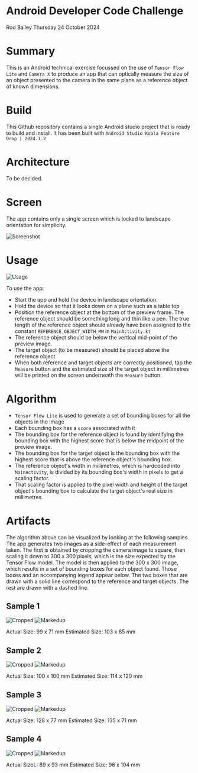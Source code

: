 # Android Developer Code Challenge

Rod Bailey
Thursday 24 October 2024

# Summary

This is an Android technical exercise focussed on the use of `Tensor Flow Lite` and `Camera X` to produce an app that can optically measure the size of an object presented to the camera in the same plane as a reference object of known dimensions.

# Build

This Github repository contains a single Android studio project that is ready to build and install. It has been built with `Android Studio Koala Feature Drop | 2024.1.2`

# Architecture

To be decided.

# Screen

The app contains only a single screen which is locked to landscape orientation for simplicity.

![Screenshot](/doc/screenshot.png)

# Usage

![Usage](/doc/usage.jpg)

To use the app:
- Start the app and hold the device in landscape orientation.
- Hold the device so that it looks down on a plane such as a table top
- Position the reference object at the bottom of the preview frame. The reference object should be something long and thin like a pen. The true length of the reference object should already have been assigned to the constant `REFERENCE_OBJECT_WIDTH_MM` in `MainActivity.kt`
- The reference object should be below the vertical mid-point of the preview image.
- The target object (to be measured) should be placed above the reference object
- When both reference and target objects are correctly positioned, tap the `Measure` button and the estimated size of the target object in millimetres will be printed on the screen underneath the `Measure` button.

# Algorithm

- `Tensor Flow Lite` is used to generate a set of bounding boxes for all the objects in the image
- Each bounding box has a `score` associated with it
- The bounding box for the reference object is found by identifying the bounding box with the highest score that is below the midpoint of the preview image.
- The bounding box for the target object is the bounding box with the highest score that is above the reference object's bounding box.
- The reference object's width in millimetres, which is hardcoded into `MainActivity`, is divided by its bounding box's width in pixels to get a scaling factor.
- That scaling factor is applied to the pixel width and height of the target object's bounding box to calculate the target object's real size in millimetres.

# Artifacts

The algorithm above can be visualized by looking at the following samples. The app generates two images as a side-effect of each measurement taken. The first is obtained by cropping the camera image to square, then scaling it down to 300 x 300 pixels, which is the size expected by the Tensor Flow model. The model is then applied to the 300 x 300 image, which results in a set of bounding boxes for each object found. Those boxes and an accompanying legend appear below. The two boxes that are drawn with a solid line correspond to the reference and target objects. The rest are drawn with a dashed line.

## Sample 1

![Cropped](/doc/sample1/cropped.jpg)
![Markedup](/doc/sample1/marked_up.jpg)

Actual Size: 99 x 71 mm
Estimated Size: 103 x 85 mm

## Sample 2

![Cropped](/doc/sample2/cropped.jpg)
![Markedup](/doc/sample2/marked_up.jpg)

Actual Size: 100 x 100 mm
Estimated Size: 114 x 120 mm

## Sample 3

![Cropped](/doc/sample3/cropped.jpg)
![Markedup](/doc/sample3/marked_up.jpg)

Actual Size: 128 x 77 mm
Estimated Size: 135 x 71 mm

## Sample 4

![Cropped](/doc/sample4/cropped.jpg)
![Markedup](/doc/sample4/marked_up.jpg)

Actual SizeL: 89 x 93 mm
Estimated Size: 96 x 104 mm

